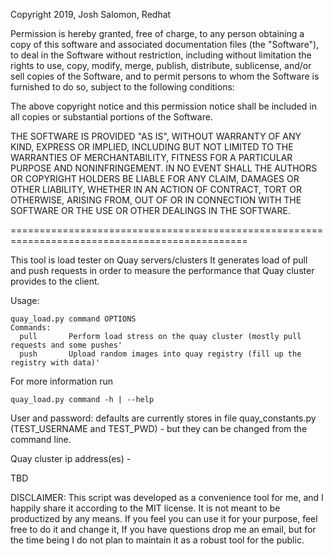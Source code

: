 Copyright 2019, Josh Salomon, Redhat

Permission is hereby granted, free of charge, to any person obtaining a copy of this software and associated documentation files (the "Software"), to deal in the Software without restriction, including without limitation the rights to use, copy, modify, merge, publish, distribute, sublicense, and/or sell copies of the Software, and to permit persons to whom the Software is furnished to do so, subject to the following conditions:

The above copyright notice and this permission notice shall be included in all copies or substantial portions of the Software.

THE SOFTWARE IS PROVIDED "AS IS", WITHOUT WARRANTY OF ANY KIND, EXPRESS OR IMPLIED, INCLUDING BUT NOT LIMITED TO THE WARRANTIES OF MERCHANTABILITY, FITNESS FOR A PARTICULAR PURPOSE AND NONINFRINGEMENT. IN NO EVENT SHALL THE AUTHORS OR COPYRIGHT HOLDERS BE LIABLE FOR ANY CLAIM, DAMAGES OR OTHER LIABILITY, WHETHER IN AN ACTION OF CONTRACT, TORT OR OTHERWISE, ARISING FROM, OUT OF OR IN CONNECTION WITH THE SOFTWARE OR THE USE OR OTHER DEALINGS IN THE SOFTWARE.

===============================================================================================

This tool is load tester on Quay servers/clusters
It generates load of pull and push requests in order to measure the performance that Quay cluster provides to the client.

Usage: 

    quay_load.py command OPTIONS
    Commands:
      pull       Perform load stress on the quay cluster (mostly pull requests and some pushes'
      push       Upload random images into quay registry (fill up the registry with data)'

For more information run 

    quay_load.py command -h | --help

User and password: defaults are currently stores in file quay_constants.py (TEST_USERNAME and TEST_PWD) - but they can be changed from the command line.

Quay cluster ip address(es) -

TBD

DISCLAIMER:
This script was developed as a convenience tool for me, and I happily share it according to the MIT license. It is not meant to be productized by any means. If you feel you can use it for your purpose, feel free to do it and change it, If you have questions drop me an email, but for the time being I do not plan to maintain it as a robust tool for the public.
